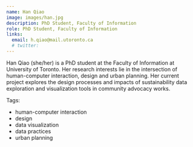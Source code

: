 ```yaml
---
name: Han Qiao
image: images/han.jpg
description: PhD Student, Faculty of Information
role: PhD Student, Faculty of Information
links:
  email: h.qiao@mail.utoronto.ca
  # twitter:
---
```


Han Qiao (she/her) is a PhD student at the Faculty of Information at University of Toronto. Her research interests lie in the intersection of human-computer interaction, design and urban planning. Her current project explores the design processes and impacts of sustainability data exploration and visualization tools in community advocacy works.

Tags:

- human-computer interaction
- design
- data visualization
- data practices
- urban planning
